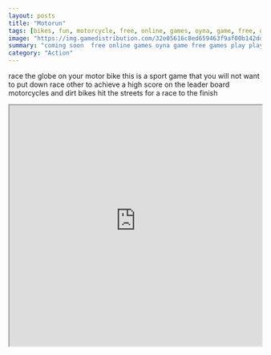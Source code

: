 ```yaml
---
layout: posts
title: "Motorun"
tags: [bikes, fun, motorcycle, free, online, games, oyna, game, free, games, play, play, games]
image: "https://img.gamedistribution.com/32e05616c8ed659463f9af00b142dd6f.jpg"
summary: "coming soon  free online games oyna game free games play play games"
category: "Action"
---
```


race the globe on your motor bike this is a sport game that you will not want to put down race other to achieve a high score on the leader board motorcycles and dirt bikes hit the streets for a race to the finish

<iframe width="100%" height="480px;" src="https://flash.gamedistribution.com?game=32e05616c8ed659463f9af00b142dd6f"></iframe>